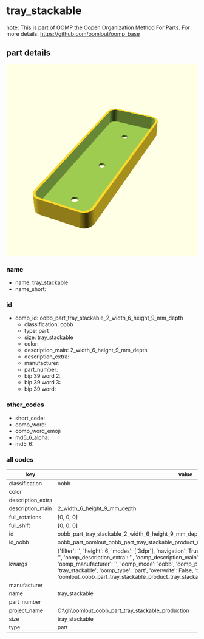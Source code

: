 # tray_stackable  

note: This is part of OOMP the Oopen Organization Method For Parts. For more details: https://github.com/oomlout/oomp_base

##  part details
  

[![](3dpr.png)](3dpr.png)





### name
* name: tray_stackable
* name_short: 
### id
* oomp_id: oobb_part_tray_stackable_2_width_6_height_9_mm_depth
  * classification: oobb
  * type: part
  * size: tray_stackable
  * color: 
  * description_main: 2_width_6_height_9_mm_depth
  * description_extra: 
  * manufacturer: 
  * part_number: 
  * bip 39 word 2: 
  * bip 39 word 3: 
  * bip 39 word: 

### other_codes
* short_code: 
* oomp_word: 
* oomp_word_emoji 
* md5_6_alpha: 
* md5_6: 









### all codes 
| key | value |  
| --- | --- |  
| classification | oobb |  
| color |  |  
| description_extra |  |  
| description_main | 2_width_6_height_9_mm_depth |  
| full_rotations | [0, 0, 0] |  
| full_shift | [0, 0, 0] |  
| id | oobb_part_tray_stackable_2_width_6_height_9_mm_depth |  
| id_oobb | oobb_part_oomlout_oobb_part_tray_stackable_product_tray_stackable_2_width_6_height_9_mm_depth |  
| kwargs | {'filter': '', 'height': 6, 'modes': ['3dpr'], 'navigation': True, 'oomp_classification': 'oobb', 'oomp_color': '', 'oomp_description_extra': '', 'oomp_description_main': '2_width_6_height_9_mm_depth', 'oomp_manufacturer': '', 'oomp_mode': 'oobb', 'oomp_part_number': '', 'oomp_run': True, 'oomp_size': 'tray_stackable', 'oomp_type': 'part', 'overwrite': False, 'thickness': 9, 'typ': 'all', 'type': 'oomlout_oobb_part_tray_stackable_product_tray_stackable', 'width': 2} |  
| manufacturer |  |  
| name | tray_stackable |  
| part_number |  |  
| project_name | C:\gh\oomlout_oobb_part_tray_stackable_production |  
| size | tray_stackable |  
| type | part |  
